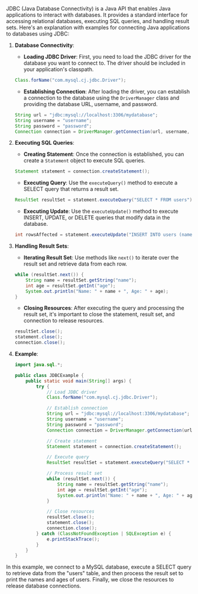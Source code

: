 JDBC (Java Database Connectivity) is a Java API that enables Java applications to interact with databases. It provides a standard interface for accessing relational databases, executing SQL queries, and handling result sets. Here's an explanation with examples for connecting Java applications to databases using JDBC:

1. **Database Connectivity**:

   - **Loading JDBC Driver**: First, you need to load the JDBC driver for the database you want to connect to. The driver should be included in your application's classpath.

   ```java
   Class.forName("com.mysql.cj.jdbc.Driver");
   ```

   - **Establishing Connection**: After loading the driver, you can establish a connection to the database using the `DriverManager` class and providing the database URL, username, and password.

   ```java
   String url = "jdbc:mysql://localhost:3306/mydatabase";
   String username = "username";
   String password = "password";
   Connection connection = DriverManager.getConnection(url, username, password);
   ```

2. **Executing SQL Queries**:

   - **Creating Statement**: Once the connection is established, you can create a `Statement` object to execute SQL queries.

   ```java
   Statement statement = connection.createStatement();
   ```

   - **Executing Query**: Use the `executeQuery()` method to execute a SELECT query that returns a result set.

   ```java
   ResultSet resultSet = statement.executeQuery("SELECT * FROM users");
   ```

   - **Executing Update**: Use the `executeUpdate()` method to execute INSERT, UPDATE, or DELETE queries that modify data in the database.

   ```java
   int rowsAffected = statement.executeUpdate("INSERT INTO users (name, age) VALUES ('John', 30)");
   ```

3. **Handling Result Sets**:

   - **Iterating Result Set**: Use methods like `next()` to iterate over the result set and retrieve data from each row.

   ```java
   while (resultSet.next()) {
       String name = resultSet.getString("name");
       int age = resultSet.getInt("age");
       System.out.println("Name: " + name + ", Age: " + age);
   }
   ```

   - **Closing Resources**: After executing the query and processing the result set, it's important to close the statement, result set, and connection to release resources.

   ```java
   resultSet.close();
   statement.close();
   connection.close();
   ```

4. **Example**:

   ```java
   import java.sql.*;

   public class JDBCExample {
       public static void main(String[] args) {
           try {
               // Load JDBC driver
               Class.forName("com.mysql.cj.jdbc.Driver");

               // Establish connection
               String url = "jdbc:mysql://localhost:3306/mydatabase";
               String username = "username";
               String password = "password";
               Connection connection = DriverManager.getConnection(url, username, password);

               // Create statement
               Statement statement = connection.createStatement();

               // Execute query
               ResultSet resultSet = statement.executeQuery("SELECT * FROM users");

               // Process result set
               while (resultSet.next()) {
                   String name = resultSet.getString("name");
                   int age = resultSet.getInt("age");
                   System.out.println("Name: " + name + ", Age: " + age);
               }

               // Close resources
               resultSet.close();
               statement.close();
               connection.close();
           } catch (ClassNotFoundException | SQLException e) {
               e.printStackTrace();
           }
       }
   }
   ```

In this example, we connect to a MySQL database, execute a SELECT query to retrieve data from the "users" table, and then process the result set to print the names and ages of users. Finally, we close the resources to release database connections.
